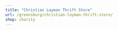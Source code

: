 ```yaml
---
title: "Christian Layman Thrift Store"
url: /greensburg/christian-layman-thrift-store/
shop: charity
---
```

